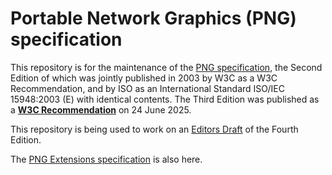 # Portable Network Graphics (PNG) specification

This repository is for the maintenance of the [PNG specification](https://www.w3.org/TR/png/),
the Second Edition of which was jointly published in 2003 by W3C as a W3C Recommendation,
and by ISO as an International Standard ISO/IEC 15948:2003 (E)
with identical contents. The Third Edition was published as a [**W3C Recommendation**](https://www.w3.org/TR/2025/REC-png-3-20250624/) on 24 June 2025.

This repository is being used to work on an [Editors Draft](https://w3c.github.io/png/) of the Fourth Edition.

The [PNG Extensions specification](https://w3c.github.io/png/extensions/Overview.html) is also here.
